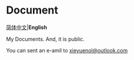 # Document

[简体中文](</README_cn.md>)|**English**

My Documents. And, it is public.

You can sent an e-amil to [xieyuenol@outlook.com](<mailto:xieyuenol@outlook.com> "And you can click it to sent to me")

